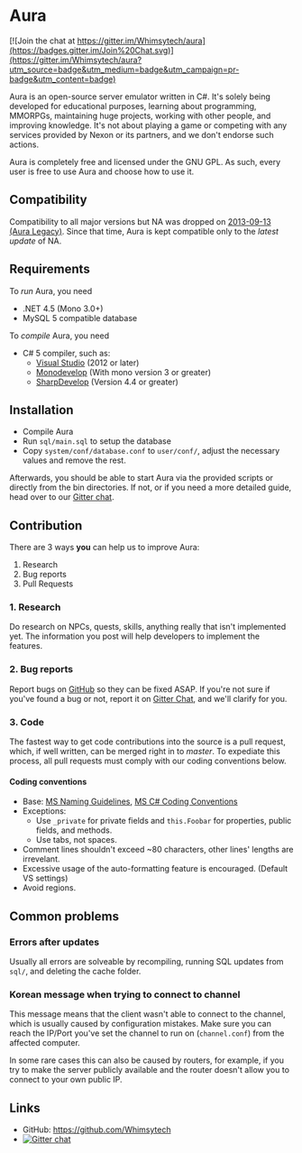 Aura
==============================

[![Join the chat at https://gitter.im/Whimsytech/aura](https://badges.gitter.im/Join%20Chat.svg)](https://gitter.im/Whimsytech/aura?utm_source=badge&utm_medium=badge&utm_campaign=pr-badge&utm_content=badge)

Aura is an open-source server emulator written in C#. It's solely being
developed for educational purposes, learning about programming, MMORPGs,
maintaining huge projects, working with other people, and improving knowledge.
It's not about playing a game or competing with any services provided by
Nexon or its partners, and we don't endorse such actions.

Aura is completely free and licensed under the GNU GPL.
As such, every user is free to use Aura and choose how to use it.

Compatibility
------------------------------
Compatibility to all major versions but NA was dropped on
[2013-09-13 (Aura Legacy)](https://github.com/Fuhhue/aura_legacy/commit/c6483faace4d79b8f772bee519531718084a243d). Since that time, Aura is kept compatible only to the *latest update* of NA.

Requirements
------------------------------
To *run* Aura, you need
* .NET 4.5 (Mono 3.0+)
* MySQL 5 compatible database

To *compile* Aura, you need
* C# 5 compiler, such as:
  * [Visual Studio](http://www.visualstudio.com/en-us/products/visual-studio-express-vs.aspx) (2012 or later)
  * [Monodevelop](http://monodevelop.com/) (With mono version 3 or greater)
  * [SharpDevelop](http://www.icsharpcode.net/OpenSource/SD/) (Version 4.4 or greater)

Installation
------------------------------
* Compile Aura
* Run `sql/main.sql` to setup the database
* Copy `system/conf/database.conf` to `user/conf/`,
  adjust the necessary values and remove the rest.

Afterwards, you should be able to start Aura via the provided scripts or
directly from the bin directories. If not, or if you need a more detailed guide,
head over to our [Gitter chat](https://gitter.im/aura-project/aura).

Contribution
------------------------------
There are 3 ways **you** can help us to improve Aura:

1. Research
2. Bug reports
3. Pull Requests

### 1. Research
Do research on NPCs, quests, skills, anything really that isn't implemented yet.
The information you post will help developers to implement the features. 

### 2. Bug reports
Report bugs on [GitHub](https://github.com/Whimsytech/aura/issues) so they can be fixed ASAP.
If you're not sure if you've found a bug or not, report it on [Gitter Chat](https://gitter.im/aura-project/aura),
and we'll clarify for you.


### 3. Code
The fastest way to get code contributions into the source is a pull request, which,
if well written, can be merged right in to *master*. To expediate this process, 
all pull requests must comply with our coding conventions below.

#### Coding conventions
* Base: [MS Naming Guidelines](http://msdn.microsoft.com/en-us/library/xzf533w0%28v=vs.71%29.aspx),
        [MS C# Coding Conventions](http://msdn.microsoft.com/en-us/library/ff926074.aspx)
* Exceptions:
  * Use `_private` for private fields and `this.Foobar` for properties, public fields, and methods.
  * Use tabs, not spaces.
* Comment lines shouldn't exceed ~80 characters, other lines' lengths are irrevelant.
* Excessive usage of the auto-formatting feature is encouraged. (Default VS settings)
* Avoid regions.

Common problems
------------------------------

### Errors after updates
Usually all errors are solveable by recompiling, running SQL updates from `sql/`, and deleting the cache folder.

### Korean message when trying to connect to channel
This message means that the client wasn't able to connect to the channel,
which is usually caused by configuration mistakes. Make sure you can reach
the IP/Port you've set the channel to run on (`channel.conf`) from the affected computer.

In some rare cases this can also be caused by routers, for example,
if you try to make the server publicly available and the router doesn't
allow you to connect to your own public IP.

Links
------------------------------
* GitHub: https://github.com/Whimsytech
* [![Gitter chat](https://badges.gitter.im/aura-project/aura.png)](https://gitter.im/aura-project/aura)

